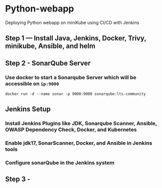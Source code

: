 # Python-webapp
Deploying Python webapp on miniKube using CI/CD with Jenkins

## Step 1 — Install Java, Jenkins, Docker, Trivy, minikube, Ansible, and helm

## Step 2 - SonarQube Server

### Use docker to start a Sonarqube Server which will be accessible on `ip:9000`
`docker run -d --name sonar -p 9000:9000 sonarqube:lts-community`

## Jenkins Setup

### Install Jenkins Plugins like JDK, Sonarqube Scanner, Ansible, OWASP Dependency Check, Docker, and Kubernetes
### Enable jdk17, SonarScanner, Docker, and Ansible in Jenkins tools
### Configure sonarQube in the Jenkins system

## Step 3 - 
